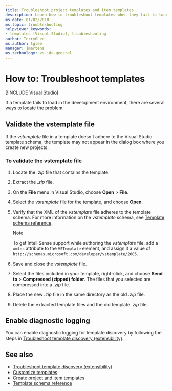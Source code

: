 ```yaml
---
title: Troubleshoot project templates and item templates
description: Learn how to troubleshoot templates when they fail to load in the development environment.
ms.date: 01/02/2018
ms.topic: troubleshooting
helpviewer_keywords:
- templates [Visual Studio], troubleshooting
author: TerryGLee
ms.author: tglee
manager: jmartens
ms.technology: vs-ide-general
---
```

# How to: Troubleshoot templates

 [!INCLUDE [Visual Studio](~/includes/applies-to-version/vs-windows-only.md)]

If a template fails to load in the development environment, there are several ways to locate the problem.

## Validate the vstemplate file

If the *vstemplate* file in a template doesn't adhere to the Visual Studio template schema, the template may not appear in the dialog box where you create new projects.

### To validate the vstemplate file

1. Locate the *.zip* file that contains the template.

1. Extract the *.zip* file.

1. On the **File** menu in Visual Studio, choose **Open** > **File**.

1. Select the *vstemplate* file for the template, and choose **Open**.

1. Verify that the XML of the *vstemplate* file adheres to the template schema. For more information on the *vstemplate* schema, see [Template schema reference](../extensibility/visual-studio-template-schema-reference.md).

    > [!NOTE]
    > To get IntelliSense support while authoring the *vstemplate* file, add a `xmlns` attribute to the `VSTemplate` element, and assign it a value of `http://schemas.microsoft.com/developer/vstemplate/2005`.

1. Save and close the *vstemplate* file.

1. Select the files included in your template, right-click, and choose **Send to** > **Compressed (zipped) folder**. The files that you selected are compressed into a *.zip* file.

1. Place the new *.zip* file in the same directory as the old *.zip* file.

1. Delete the extracted template files and the old template *.zip* file.

## Enable diagnostic logging

You can enable diagnostic logging for template discovery by following the steps in [Troubleshoot template discovery (extensibility)](../extensibility/troubleshooting-template-discovery.md).

## See also

- [Troubleshoot template discovery (extensibility)](../extensibility/troubleshooting-template-discovery.md)
- [Customize templates](../ide/customizing-project-and-item-templates.md)
- [Create project and item templates](../ide/creating-project-and-item-templates.md)
- [Template schema reference](../extensibility/visual-studio-template-schema-reference.md)
